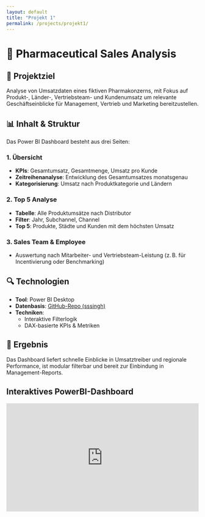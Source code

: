 ```yaml
---
layout: default
title: "Projekt 1"
permalink: /projects/projekt1/
---
```



# 💊 Pharmaceutical Sales Analysis

## 🧩 Projektziel

Analyse von Umsatzdaten eines fiktiven Pharmakonzerns, mit Fokus auf Produkt-, Länder-, Vertriebsteam- und Kundenumsatz um relevante Geschäftseinblicke für Management, Vertrieb und Marketing bereitzustellen.

## 📊 Inhalt & Struktur

Das Power BI Dashboard besteht aus drei Seiten:

### 1. Übersicht
- **KPIs**: Gesamtumsatz, Gesamtmenge, Umsatz pro Kunde
- **Zeitreihenanalyse**: Entwicklung des Gesamtumsatzes monatsgenau
- **Kategorisierung**: Umsatz nach Produktkategorie und Ländern

### 2. Top 5 Analyse
- **Tabelle**: Alle Produktumsätze nach Distributor
- **Filter**: Jahr, Subchannel, Channel
- **Top 5**: Produkte, Städte und Kunden mit dem höchsten Umsatz

### 3. Sales Team & Employee
- Auswertung nach Mitarbeiter- und Vertriebsteam-Leistung (z. B. für Incentivierung oder Benchmarking)

## 🔍 Technologien

- **Tool**: Power BI Desktop
- **Datenbasis**: [GitHub-Repo (sssingh)](https://github.com/sssingh/pharmaceutical-sales-analysis-powerbi)
- **Techniken**:
  - Interaktive Filterlogik
  - DAX-basierte KPIs & Metriken

## 🎯 Ergebnis

Das Dashboard liefert schnelle Einblicke in Umsatztreiber und regionale Performance, ist modular filterbar und bereit zur Einbindung in Management-Reports.

## Interaktives PowerBI-Dashboard

<div style="position: relative; padding-bottom: 56.25%; height: 0; overflow: hidden; max-width: 100%;">
  <iframe
    title="Pharmaceutical Sales Analysis"
    src="https://app.powerbi.com/view?r=eyJrIjoiMzUzNjJhODUtNjMxOC00MTVjLWJiNGYtOTEwOWFkOWUxNmZlIiwidCI6ImMwMzIxN2NjLWVhOGQtNDFiMS05Yzk0LTFjMGQ0NjE1YWE5ZSJ9&pageName=5033248c2617e5287c0c"
    style="position: absolute; top: 0; left: 0; width: 100%; height: 100%; border: 0;"
    allowfullscreen
    loading="lazy">
  </iframe>
</div>

